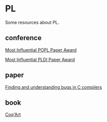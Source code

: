 # PL

Some resources about PL.

## conference

[Most Influential POPL Paper Award](https://www.sigplan.org/Awards/POPL/)

[Most Influential PLDI Paper Award](https://www.sigplan.org/Awards/PLDI/)



## paper

[Finding and understanding bugs in C compilers](https://dl.acm.org/doi/10.1145/1993498.1993532)



## book

[Coq'Art](https://www.labri.fr/perso/casteran/CoqArt/)